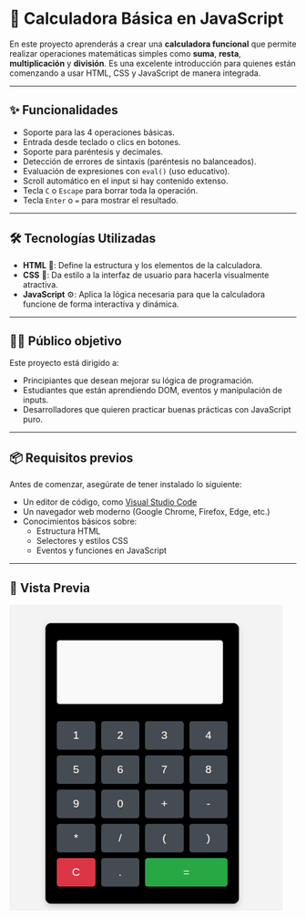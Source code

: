 # 🧮 Calculadora Básica en JavaScript

En este proyecto aprenderás a crear una **calculadora funcional** que permite realizar operaciones matemáticas simples como **suma**, **resta**, **multiplicación** y **división**. Es una excelente introducción para quienes están comenzando a usar HTML, CSS y JavaScript de manera integrada.

---
## ✨ Funcionalidades

- Soporte para las 4 operaciones básicas.
- Entrada desde teclado o clics en botones.
- Soporte para paréntesis y decimales.
- Detección de errores de sintaxis (paréntesis no balanceados).
- Evaluación de expresiones con `eval()` (uso educativo).
- Scroll automático en el input si hay contenido extenso.
- Tecla `C` o `Escape` para borrar toda la operación.
- Tecla `Enter` o `=` para mostrar el resultado.

---
## 🛠 Tecnologías Utilizadas

- **HTML** 📝: Define la estructura y los elementos de la calculadora.
- **CSS** 🎨: Da estilo a la interfaz de usuario para hacerla visualmente atractiva.
- **JavaScript** ⚙️: Aplica la lógica necesaria para que la calculadora funcione de forma interactiva y dinámica.

---

## 👨‍🎓 Público objetivo

Este proyecto está dirigido a:

- Principiantes que desean mejorar su lógica de programación.
- Estudiantes que están aprendiendo DOM, eventos y manipulación de inputs.
- Desarrolladores que quieren practicar buenas prácticas con JavaScript puro.

---

## 📦 Requisitos previos

Antes de comenzar, asegúrate de tener instalado lo siguiente:

- Un editor de código, como [Visual Studio Code](https://code.visualstudio.com/)
- Un navegador web moderno (Google Chrome, Firefox, Edge, etc.)
- Conocimientos básicos sobre:
  - Estructura HTML
  - Selectores y estilos CSS
  - Eventos y funciones en JavaScript

---

## 📸  Vista Previa

![Vista previa de la calculadora](./calculadora.png)

